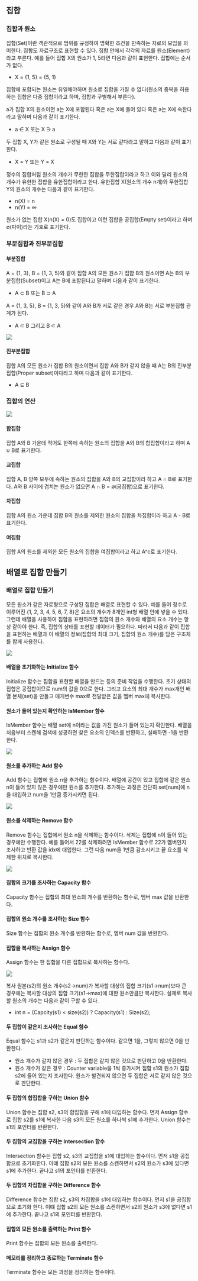 ## 집합

### 집합과 원소

집합(Set)이란 객관적으로 범위를 규정하여 명확한 조건을 만족하는 자료의 모임을 의미한다. 집합도 자료구조로 표현할 수 있다. 집합 안에서 각각의 자료를 원소(Element)라고 부른다. 예를 들어 집합 X의 원소가 1, 5라면 다음과 같이 표현한다. 집합에는 순서가 없다.

- X = {1, 5} = {5, 1}

집합에 포함되는 원소는 유일해야하며 원소로 집합을 가질 수 없다(원소의 중복을 허용하는 집합은 다중 집합이라고 하며, 집합과 구별해서 부른다). 

a가 집합 X의 원소이면 a는 X에 포함된다 혹은 a는 X에 들어 있다 혹은 a는 X에 속한다라고 말하며 다음과 같이 표기한다.

- a ∈ X 또는 X ∋ a 

두 집합 X, Y가 같은 원소로 구성될 때 X와 Y는 서로 같다라고 말하고 다음과 같이 표기한다.

- X = Y 또는 Y = X

정수의 집합처럼 원소의 개수가 무한한 집합을 무한집합이라고 하고 이와 달리 원소의 개수가 유한한 집합을 유한집합이라고 한다. 유한집합 X(원소의 개수 n개)와 무한집합 Y의 원소의 개수는 다음과 같이 표기한다.

- n(X) = n
- n(Y) = ∞

원소가 없는 집합 X(n(X) = 0)도 집합이고 이런 집합을 공집합(Empty set)이라고 하며 ∅(파이)라는 기호로 표기한다.



### 부분집합과 진부분집합

#### 부분집합

A = {1, 3}, B = {1, 3, 5}와 같이 집합 A의 모든 원소가 집합 B의 원소이면 A는 B의 부분집합(Subset)이고 A는 B에 포함된다고 말하며 다음과 같이 표기한다.

- A ⊂ B 또는 B ⊃ A

A = {1, 3, 5}, B = {1, 3, 5}와 같이 A와 B가 서로 같은 경우 A와 B는 서로 부분집합 관계가 된다.

- A ⊂ B 그리고 B ⊂ A

![](./Figure/집합1.JPG)



#### 진부분집합

집합 A의 모든 원소가 집합 B의 원소이면서 집합 A와 B가 같지 않을 때 A는 B의 진부분집합(Proper subset)이다라고 하며 다음과 같이 표기한다.

- A ⊊ B



### 집합의 연산

![](./Figure/집합2.JPG)

#### 합집합

집합 A와 B 가운데 적어도 한쪽에 속하는 원소의 집합을 A와 B의 합집합이라고 하며 A ∪ B로 표기한다.



#### 교집합

집합 A, B 양쪽 모두에 속하는 원소의 집합을 A와 B의 교집합이라 하고 A ∩ B로 표기한다. A와 B 사이에 겹치는 원소가 없으면 A ∩ B = ∅(공집합)으로 표기한다.



#### 차집합

집합 A의 원소 가운데 집합 B의 원소를 제외한 원소의 집합을 차집합이라 하고 A - B로 표기한다. 



#### 여집합

집합 A의 원소를 제외한 모든 원소의 집합을 여집합이라고 하고 A^c로 표기한다. 



## 배열로 집합 만들기

### 배열로 집합 만들기

모든 원소가 같은 자료형으로 구성된 집합은 배열로 표현할 수 있다. 예를 들어 정수로 이루어진 {1, 2, 3, 4, 5, 6, 7, 8}은 요소의 개수가 8개인 int형 배열 안에 넣을 수 있다. 그런데 배열을 사용하여 집합을 표현하려면 집합의 원소 개수와 배열의 요소 개수는 항상 같아야 한다. 즉, 집합의 상태를 표현할 데이터가 필요하다. 따라서 다음과 같이 집합을 표현하는 배열과 이 배열의 정보(집합의 최대 크기, 집합의 원소 개수)를 담은 구조체를 함께 사용한다. 

![](./Figure/집합3.JPG)



#### 배열을 초기화하는 Initialize 함수

Initialize 함수는 집합을 표현할 배열을 만드는 등의 준비 작업을 수행한다. 초기 상태의 집합은 공집합이므로 num의 값을 0으로 한다. 그리고 요소의 최대 개수가 max개인 배열 본체(set)을 만들고 매개변수 max로 전달받은 값을 멤버 max에 복사한다.



#### 원소가 들어 있는지 확인하는 IsMember 함수

IsMember 함수는 배열 set에 n이라는 값을 가진 원소가 들어 있는지 확인한다. 배열을 처음부터 스캔해 검색에 성공하면 찾은 요소의 인덱스를 반환하고, 실패하면 -1을 반환한다. 

![](./Figure/집합4.JPG)



#### 원소를 추가하는 Add 함수

Add 함수는 집합에 원소 n을 추가하는 함수이다. 배열에 공간이 있고 집합에 같은 원소 n이 들어 있지 않은 경우에만 원소를 추가한다. 추가하는 과정은 간단히 set[num]에 n을 대입하고 num을 1만큼 증가시키면 된다.

![](./Figure/집합5.JPG)



#### 원소를 삭제하는 Remove 함수

Remove 함수는 집합에서 원소 n을 삭제하는 함수이다. 삭제는 집합에 n이 들어 있는 경우에만 수행한다. 예를 들어서 22를 삭제하려면 IsMember 함수로 22가 멤버인지 조사하고 반환 값을 idx에 대입한다. 그런 다음 num을 1만큼 감소시키고 끝 요소를 삭제한 위치로 복사한다. 

![](./Figure/집합6.JPG)



#### 집합의 크기를 조사하는 Capacity 함수

Capacity 함수는 집합의 최대 원소의 개수를 반환하는 함수로, 멤버 max 값을 반환한다.



#### 집합의 원소 개수를 조사하는 Size 함수

Size 함수는 집합의 원소 개수를 반환하는 함수로, 멤버 num 값을 반환한다.



#### 집합을 복사하는 Assign 함수

Assign 함수는 한 집합을 다른 집합으로 복사하는 함수다. 

![](./Figure/집합7.JPG)

복사 원본(s2)의 원소 개수(s2->num)가 복사할 대상의 집합 크기(s1->num)보다 큰 경우에는 복사할 대상의 집합 크기(s1->max)에 대한 원소만큼만 복사한다. 실제로 복사할 원소의 개수는 다음과 같이 구할 수 있다.

- int n = (Capcity(s1) < size(s2)) ? Capacity(s1) : Size(s2);



#### 두 집합이 같은지 조사하는 Equal 함수

Equal 함수는 s1과 s2가 같은지 판단하는 함수이다. 같으면 1을, 그렇지 않으면 0을 반환한다. 

- 원소 개수가 같지 않은 경우 : 두 집합은 같지 않은 것으로 판단하고 0을 반환한다.
- 원소 개수가 같은 경우 : Counter variable을 1씩 증가시켜 집합 s1의 원소가 집합 s2에 들어 있는지 조사한다. 원소가 발견되지 않으면 두 집합은 서로 같지 않은 것으로 판단한다. 



#### 두 집합의 합집합을 구하는 Union 함수

Union 함수는 집합 s2, s3의 합집합을 구해 s1에 대입하는 함수다. 먼저 Assign 함수로 집합 s2를 s1에 복사한 다음 s3의 모든 원소를 하나씩 s1에 추가한다. Union 함수는 s1의 포인터를 반환한다. 



#### 두 집합의 교집합을 구하는 Intersection 함수

Intersection 함수는 집합 s2, s3의 교집합을 s1에 대입하는 함수이다. 먼저 s1을 공집합으로 초기화한다. 이떄 집합 s2의 모든 원소를 스캔하면서 s2의 원소가 s3에 있다면 s1에 추가한다. 끝나고 s1의 포인터를 반환한다. 



#### 두 집합의 차집합을 구하는 Difference 함수

Difference 함수는 집합 s2, s3의 차집합을 s1에 대입하는 함수이다. 먼저 s1을 공집합으로 초기화 한다. 이떄 집합 s2의 모든 원소를 스캔하면서 s2의 원소가 s3에 없다면 s1에 추가한다. 끝나고 s1의 포인터를 반환한다. 



#### 집합의 모든 원소를 출력하는 Print 함수

Print 함수는 집합의 모든 원소를 출력한다. 



#### 메모리를 정리하고 종료하는 Terminate 함수

Terminate 함수는 모든 과정을 정리하는 함수이다. 